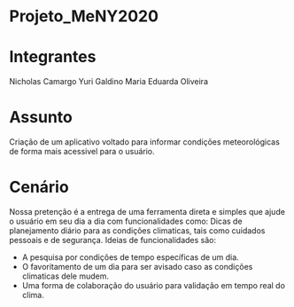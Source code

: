 # Projeto_MeNY2020
# Integrantes
Nicholas Camargo
Yuri Galdino
Maria Eduarda Oliveira

# Assunto
Criação de um aplicativo voltado para informar condições meteorológicas de forma mais acessivel para o usuário.
# Cenário
Nossa pretenção é a entrega de uma ferramenta direta e simples que ajude o usuário em seu dia a dia com funcionalidades como:
Dicas de planejamento diário para as condições climaticas, tais como cuidados pessoais e de segurança.
Ideias de funcionalidades são:
- A pesquisa por condições de tempo específicas de um dia.
- O favoritamento de um dia para ser avisado caso as condições climaticas dele mudem.
- Uma forma de colaboração do usuário para validação em tempo real do clima.
